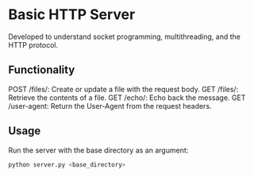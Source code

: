 # Basic HTTP Server

Developed to understand socket programming, multithreading, and the HTTP protocol.

## Functionality
POST /files/<filename>: Create or update a file with the request body.
GET /files/<filename>: Retrieve the contents of a file.
GET /echo/<message>: Echo back the message.
GET /user-agent: Return the User-Agent from the request headers.

## Usage

Run the server with the base directory as an argument:
```bash
python server.py <base_directory>
